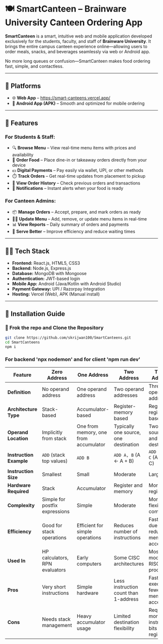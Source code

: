 # 🍽️ SmartCanteen – Brainware University Canteen Ordering App

**SmartCanteen** is a smart, intuitive web and mobile application developed exclusively for the students, faculty, and staff of **Brainware University**. It brings the entire campus canteen experience online—allowing users to order meals, snacks, and beverages seamlessly via web or Android app.

No more long queues or confusion—SmartCanteen makes food ordering fast, simple, and contactless.

---

## 📱 Platforms

- 🌐 **Web App** – https://smart-canteens.vercel.app/
- 🤖 **Android App (APK)** – Smooth and optimized for mobile ordering

---

## 🚀 Features

### For Students & Staff:
- 🔍 **Browse Menu** – View real-time menu items with prices and availability
- 🛒 **Order Food** – Place dine-in or takeaway orders directly from your device
- 💵 **Digital Payments** – Pay easily via wallet, UPI, or other methods
- ⏱️ **Track Orders** – Get real-time updates from placement to pickup
- 🧾 **View Order History** – Check previous orders and transactions
- 🔔 **Notifications** – Instant alerts when your food is ready

### For Canteen Admins:
- 📦 **Manage Orders** – Accept, prepare, and mark orders as ready
- 🧑‍🍳 **Update Menu** – Add, remove, or update menu items in real-time
- 📊 **View Reports** – Daily summary of orders and payments
- 📱 **Serve Better** – Improve efficiency and reduce waiting times

---

## 🧑‍💻 Tech Stack

- **Frontend:** React.js, HTML5, CSS3
- **Backend:** Node.js, Express.js
- **Database:** MongoDB with Mongoose
- **Authentication:** JWT-based login
- **Mobile App:** Android (Java/Kotlin with Android Studio)
- **Payment Gateway:** UPI / Razorpay Integration 
- **Hosting:** Vercel (Web), APK (Manual install)

---

## 🔧 Installation Guide

### 📁 Frok the repo and  Clone the Repository 

```bash
git clone https://github.com/skrijwan100/SmartCanteens.git
cd SmartCanteens
npm i
```
### For backend 'npx nodemon' and for client 'npm run dev'

| **Feature**             | **Zero Address**               | **One Address**                       | **Two Address**                       | **Three Address**                            |
| ----------------------- | ------------------------------ | ------------------------------------- | ------------------------------------- | -------------------------------------------- |
| **Definition**          | No operand address             | One operand address                   | Two operand addresses                 | Three operand addresses                      |
| **Architecture Type**   | Stack-based                    | Accumulator-based                     | Register-memory based                 | Register-register based                      |
| **Operand Location**    | Implicitly from stack          | One from memory, one from accumulator | Typically one source, one destination | Two sources and one destination              |
| **Instruction Example** | `ADD` (stack top values)       | `ADD B`                               | `ADD A, B` (A ← A + B)                | `ADD A, B, C` (A ← B + C)                    |
| **Instruction Size**    | Smallest                       | Small                                 | Moderate                              | Largest                                      |
| **Hardware Required**   | Stack                          | Accumulator                           | Register and memory                   | More registers                               |
| **Complexity**          | Simple for postfix expressions | Simple                                | Moderate                              | More flexible but complex                    |
| **Efficiency**          | Good for stack operations      | Efficient for simple operations       | Reduces number of instructions        | Fastest due to reduced memory access         |
| **Used In**             | HP calculators, RPN evaluators | Early computers                       | Some CISC architectures               | Most modern RISC processors                  |
| **Pros**                | Very short instructions        | Simple hardware                       | Less instruction count than 1-address | Fastest execution, fewer memory accesses     |
| **Cons**                | Needs stack management         | Heavy accumulator usage               | Limited destination flexibility       | Requires more instruction bits and registers |
